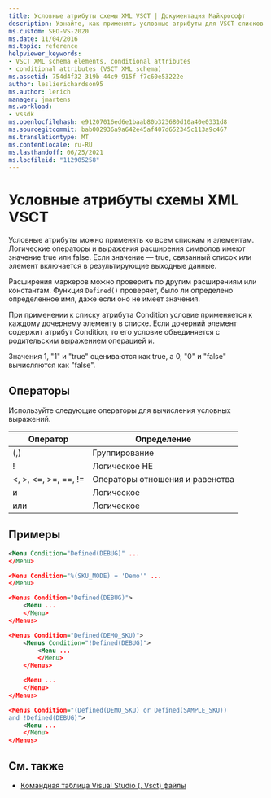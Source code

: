 ```yaml
---
title: Условные атрибуты схемы XML VSCT | Документация Майкрософт
description: Узнайте, как применять условные атрибуты для VSCT списков и элементов XML-схемы. Атрибуты оцениваются как true или false, контролируя результирующие выходные данные.
ms.custom: SEO-VS-2020
ms.date: 11/04/2016
ms.topic: reference
helpviewer_keywords:
- VSCT XML schema elements, conditional attributes
- conditional attributes (VSCT XML schema)
ms.assetid: 754d4f32-319b-44c9-915f-f7c60e53222e
author: leslierichardson95
ms.author: lerich
manager: jmartens
ms.workload:
- vssdk
ms.openlocfilehash: e91207016ed6e1baab80b323680d10a40e0331d8
ms.sourcegitcommit: bab002936a9a642e45af407d652345c113a9c467
ms.translationtype: MT
ms.contentlocale: ru-RU
ms.lasthandoff: 06/25/2021
ms.locfileid: "112905258"
---
```

# <a name="vsct-xml-schema-conditional-attributes"></a>Условные атрибуты схемы XML VSCT
Условные атрибуты можно применять ко всем спискам и элементам. Логические операторы и выражения расширения символов имеют значение true или false. Если значение — true, связанный список или элемент включается в результирующие выходные данные.

 Расширения маркеров можно проверить по другим расширениям или константам. Функция `Defined()` проверяет, было ли определено определенное имя, даже если оно не имеет значения.

 При применении к списку атрибута Condition условие применяется к каждому дочернему элементу в списке. Если дочерний элемент содержит атрибут Condition, то его условие объединяется с родительским выражением операцией и.

 Значения 1, "1" и "true" оцениваются как true, а 0, "0" и "false" вычисляются как "false".

## <a name="operators"></a>Операторы
 Используйте следующие операторы для вычисления условных выражений.

|Оператор|Определение|
|--------------|----------------|
|(,)|Группирование|
|!|Логическое НЕ|
|\<, >, \<=, >=, ==, !=|Операторы отношения и равенства|
|и|Логическое|
|или|Логическое|

## <a name="examples"></a>Примеры

```xml
<Menu Condition="Defined(DEBUG)" ...
</Menu>

<Menu Condition="%(SKU_MODE) = 'Demo'" ...
</Menu>

<Menus Condition="Defined(DEBUG)">
    <Menu ...
    </Menu>
</Menus>

<Menus Condition="Defined(DEMO_SKU)">
    <Menus Condition="!Defined(DEBUG)">
        <Menu ...
        </Menu>
    </Menus>

    <Menu ...
    </Menu>
</Menus>

<Menus Condition="(Defined(DEMO_SKU) or Defined(SAMPLE_SKU))
and !Defined(DEBUG)">
    <Menu ...
    </Menu>
</Menus>
```

## <a name="see-also"></a>См. также
- [Командная таблица Visual Studio (. Vsct) файлы](../extensibility/internals/visual-studio-command-table-dot-vsct-files.md)

